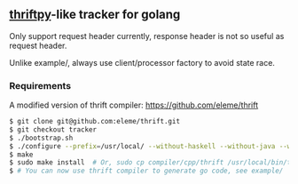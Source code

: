 ## [thriftpy](https://github.com/eleme/thriftpy/tree/develop/thriftpy/contrib/tracking)-like tracker for golang

Only support request header currently, response header is not so useful as request header.

Unlike example/, always use client/processor factory to avoid state race.

### Requirements

A modified version of thrift compiler: https://github.com/eleme/thrift

```Bash
$ git clone git@github.com:eleme/thrift.git
$ git checkout tracker
$ ./bootstrap.sh
$ ./configure --prefix=/usr/local/ --without-haskell --without-java --without-php --without-nodejs --without-python --without-cpp --without-lua --without-perl --without-ruby --without-erlang --without-rust
$ make
$ sudo make install  # Or, sudo cp compiler/cpp/thrift /usr/local/bin/tracker-thrift
$ # You can now use thrift compiler to generate go code, see example/
```
